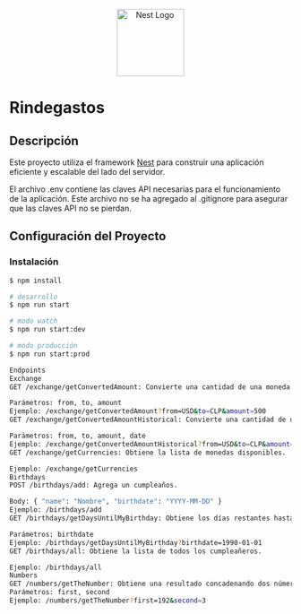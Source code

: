 <p align="center">
  <a href="http://nestjs.com/" target="blank"><img src="https://nestjs.com/img/logo-small.svg" width="120" alt="Nest Logo" /></a>
</p>

# Rindegastos

## Descripción

Este proyecto utiliza el framework [Nest](https://github.com/nestjs/nest) para construir una aplicación eficiente y escalable del lado del servidor.

El archivo .env contiene las claves API necesarias para el funcionamiento de la aplicación. Este archivo no se ha agregado al .gitignore para asegurar que las claves API no se pierdan.

## Configuración del Proyecto

### Instalación

```bash
$ npm install

# desarrollo
$ npm run start

# modo watch
$ npm run start:dev

# modo producción
$ npm run start:prod

Endpoints
Exchange
GET /exchange/getConvertedAmount: Convierte una cantidad de una moneda a otra.

Parámetros: from, to, amount
Ejemplo: /exchange/getConvertedAmount?from=USD&to=CLP&amount=500
GET /exchange/getConvertedAmountHistorical: Convierte una cantidad de una moneda a otra en una fecha específica.

Parámetros: from, to, amount, date
Ejemplo: /exchange/getConvertedAmountHistorical?from=USD&to=CLP&amount=500&date=2025-01-01
GET /exchange/getCurrencies: Obtiene la lista de monedas disponibles.

Ejemplo: /exchange/getCurrencies
Birthdays
POST /birthdays/add: Agrega un cumpleaños.

Body: { "name": "Nombre", "birthdate": "YYYY-MM-DD" }
Ejemplo: /birthdays/add
GET /birthdays/getDaysUntilMyBirthday: Obtiene los días restantes hasta el próximo cumpleaños.

Parámetros: birthdate
Ejemplo: /birthdays/getDaysUntilMyBirthday?birthdate=1990-01-01
GET /birthdays/all: Obtiene la lista de todos los cumpleañeros.

Ejemplo: /birthdays/all
Numbers
GET /numbers/getTheNumber: Obtiene una resultado concadenando dos números proporcionados.
Parámetros: first, second
Ejemplo: /numbers/getTheNumber?first=192&second=3